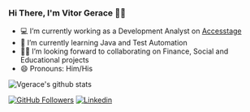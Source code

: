 ### Hi There, I'm Vitor Gerace 👋🏽

<!--
**vgerace/vgerace** is a ✨ _special_ ✨ repository because its `README.md` (this file) appears on your GitHub profile.
-->

- 💻 I’m currently working as a Development Analyst on [Accesstage](https://accesstage.com.br) 
- 📘 I’m currently learning Java and Test Automation
- 👊🏽 I’m looking forward to collaborating on Finance, Social and Educational projects
- 😄 Pronouns: Him/His

![Vgerace's github stats](https://github-readme-stats.vercel.app/api?username=vgerace&count_private=true&show_icons=true&theme=algolia)<br>



[![GitHub Followers](https://img.shields.io/github/followers/vgerace?style=flat&labelColor=0D0D0D&logo=Github&Color=white)](https://github.com/vgerace)
[![Linkedin](https://img.shields.io/badge/-LinkedIn-060606?style=flat&labelColor=0D0D0D&logo=Linkedin&Color=white)](https://www.linkedin.com/in/vitorgerace/)

